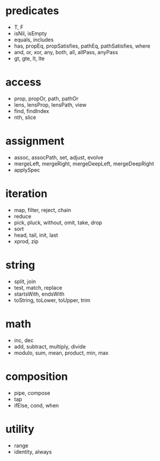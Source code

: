 # predicates

- T, F
- isNil, isEmpty
- equals, includes
- has, propEq, propSatisfies, pathEq, pathSatisfies, where
- and, or, xor, any, both, all, allPass, anyPass
- gt, gte, lt, lte

# access

- prop, propOr, path, pathOr
- lens, lensProp, lensPath, view
- find, findIndex
- nth, slice

# assignment

- assoc, assocPath, set, adjust, evolve
- mergeLeft, mergeRight, mergeDeepLeft, mergeDeepRight
- applySpec

# iteration

- map, filter, reject, chain
- reduce
- pick, pluck, without, omit, take, drop
- sort
- head, tail, init, last
- xprod, zip

# string

- split, join
- test, match, replace
- startsWith, endsWith
- toString, toLower, toUpper, trim

# math

- inc, dec
- add, subtract, multiply, divide
- modulo, sum, mean, product, min, max

# composition

- pipe, compose
- tap
- ifElse, cond, when

# utility

- range
- identity, always
